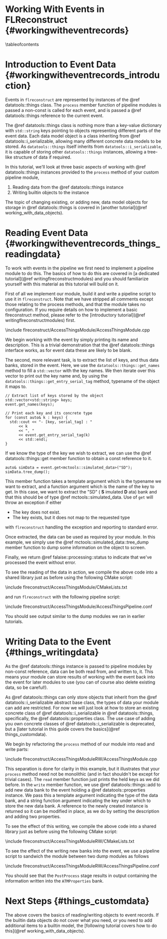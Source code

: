 Working With Events in FLReconstruct {#workingwitheventrecords}
====================================

\tableofcontents

Introduction to Event Data {#workingwitheventrecords_introduction}
==========================
Events in `flreconstruct` are represented by instances of the @ref datatools::things
class. The `process` member function of pipeline modules is passed
a non-const is called for each event, and is passed a @ref datatools::things
reference to the current event.

The @ref datatools::things class is nothing more than a key-value dictionary
with `std::string` keys pointing to objects representing different parts
of the event data. Each data model object is a class inheriting from @ref
datatools::i_serializable, allowing many different concrete data models
to be stored.  As `datatools::things` itself inherits from
`datatools::i_serializable`, it is capable of storing other
`datatools::things` instances, allowing a tree-like structure of data
if required.

In this tutorial, we'll look at three basic aspects of working with
@ref datatools::things instances provided to the `process` method of your
custom pipeline module,

1. Reading data from the @ref datatools::things instance
2. Writing builtin objects to the instance

The topic of changing existing, or adding new, data model objects
for storage in @ref datatools::things is covered in [another tutorial](@ref working_with_data_objects).

Reading Event Data {#workingwitheventrecords_things_readingdata}
==================
To work with events in the pipeline we first need to implement a pipeline
module to do this. The basics of how to do this are covered in [a dedicated tutorial](@ref writingflreconstructmodules) and you should familiarize
yourself with this material as this tutorial will build on it.

First of all we implement our module, build it and write a pipeline script
to use it in `flreconstruct`. Note that we have stripped all comments
except those relating to the process methods, and that the module takes
no configuration. If you require details on how to implement a basic
flreconstruct method, please refer to the [introductory tutorial](@ref writingflreconstructmodules) first.

\include flreconstruct/AccessThingsModule/AccessThingsModule.cpp

We begin working with the event by simply printing its name and description.
This is a trivial demonstration that the @ref datatools::things interface
works, as for event data these are likely to be blank.

The second, more relevant task, is to extract the list of keys, and thus
data banks, stored in the event. Here, we use the `datatools::things::get_names`
method to fill a `std::vector` with the key names. We then iterate over this
vector to print out the key name and, by using the `datatools::things::get_entry_serial_tag` method, typename of the object it maps to.

~~~~~~{.cpp}
// Extract list of keys stored by the object
std::vector<std::string> keys;
event.get_names(keys);

// Print each key and its concrete type
for (const auto& k : keys) {
  std::cout << "- [key, serial_tag] : "
      << k
      << ", "
      << event.get_entry_serial_tag(k)
      << std::endl;
}
~~~~~~

If we know the type of the key we wish to extract, we can use the
@ref datatools::things::get member function to obtain a const reference to it.

~~~~~~{.cpp}
auto& simData = event.get<mctools::simulated_data>("SD");
simData.tree_dump();
~~~~~~

This member function takes a template argument which is the typename we want to extract,
and a function argument which is the name of the key to get.
In this case, we want to extract the "SD" ( **S** imulated **D** ata) bank
and that this should be of type @ref mctools::simulated_data.
Use of `get` will throw an exception if either

- The key does not exist.
- The key exists, but it does not map to the requested type

with `flreconstruct` handling the exception and reporting to standard error.

Once extracted, the data can be used as required by your module.
In this example, we simply use the
@ref mctools::simulated_data::tree_dump member function to dump some information on
the object to screen.

Finally, we return @ref falaise::processing::status to indicate that
we've processed the event without error.

To see the reading of the data in action, we compile the above code into a shared
library just as before using the following CMake script:

\include flreconstruct/AccessThingsModule/CMakeLists.txt

and run `flreconstruct` with the following pipeline script:

\include flreconstruct/AccessThingsModule/AccessThingsPipeline.conf

You should see output similar to the dump modules we ran in earlier
tutorials.


Writing Data to the Event {#things_writingdata}
=========================
As the @ref datatools::things instance is passed to pipeline modules by
non-const reference, data can be both read from, and written to, it. This means
your module can store results of working with the event back into the event
for later modules to use (you can of course also delete existing data, so
be careful!).

As @ref datatools::things can only store objects that
inherit from the @ref datatools::i_serializable abstract base class,
the types of data your module can add are restricted. For now we will just look at how
to store an existing concrete class of @ref datatools::i_serializable in
@ref datatools::things, specifically, the @ref datatools::properties class.
The use case of adding you own concrete classes of
@ref datatools::i_serializable is deprecated, but a
[later tutorial in this guide covers the basics](@ref things_customdata).

We begin by refactoring the `process` method of our module into read and
write parts:

\include flreconstruct/AccessThingsModuleRW/AccessThingsModule.cpp

This separation is done for clarity in this example, but it illustrates that
your `process` method need not be monolithic (and in fact shouldn't be
except for trivial cases). The `read` member function just prints the held keys as
we did before. In the `write` member function, we use @ref datatools::things::add
to add new data bank to the event holding a @ref datatools::properties
instance. We pass this a template argument indicating the type of the data bank, and
a string function argument indicating the key under which to store the new
data bank. A reference to the newly created instance is returned
so it can be modified in place, as we do by setting the description and
adding two properties.

To see the effect of this writing, we compile the above code into a shared
library just as before using the following CMake script:

\include flreconstruct/AccessThingsModuleRW/CMakeLists.txt

To see the effect of the writing new banks into the event, we use a pipeline
script to sandwich the module between two dump modules as follows

\include flreconstruct/AccessThingsModuleRW/AccessThingsPipeline.conf

You should see that the `PostProcess` stage results in output containing
the information written into the `ATMProperties` bank.


Next Steps {#things_customdata}
==============================
The above covers the basics of reading/writing objects to event records. If the
builtin data objects do not cover what you need, or you need to add additional
items to a builtin model, the [following tutorial covers how to do this](@ref working_with_data_objects).

